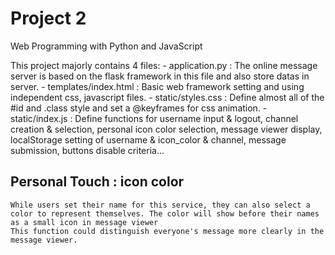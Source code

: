 # Project 2

Web Programming with Python and JavaScript


This project majorly contains 4 files: 
    - application.py : The online message server is based on the flask framework in this file and also  store datas in server.
    - templates/index.html : Basic web framework setting and using independent css, javascript files.
    - static/styles.css : Define almost all of the #id and .class style and set a @keyframes for css animation.
    - static/index.js : Define functions for username input & logout, channel creation & selection, personal icon color selection, message viewer display, localStorage setting of username & icon_color & channel, message submission, buttons disable criteria...


## Personal Touch : icon color
    While users set their name for this service, they can also select a color to represent themselves. The color will show before their names as a small icon in message viewer
    This function could distinguish everyone's message more clearly in the message viewer.